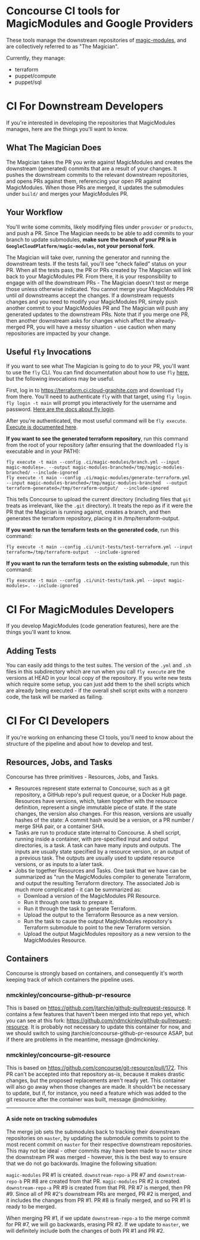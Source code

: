 Concourse CI tools for MagicModules and Google Providers
===

These tools manage the downstream repositories of [magic-modules](https://github.com/GoogleCloudPlatform/magic-modules), and are collectively referred to as "The Magician".

Currently, they manage:

* terraform
* puppet/compute
* puppet/sql

# CI For Downstream Developers
If you're interested in developing the repositories that MagicModules manages, here are the things you'll want to know.

## What The Magician Does
The Magician takes the PR you write against MagicModules and creates the downstream (generated) commits that are a result of your changes.  It pushes the downstream commits to the relevant downstream repositories, and opens PRs against them, referencing your open PR against MagicModules.  When those PRs are merged, it updates the submodules under `build/` and merges your MagicModules PR.

## Your Workflow

You'll write some commits, likely modifying files under `provider` or `products`, and push a PR.  Since The Magician needs to be able to add commits to your branch to update submodules, **make sure the branch of your PR is in `GoogleCloudPlatform/magic-modules`, not your personal fork**.

The Magician will take over, running the generator and running the downstream tests.  If the tests fail, you'll see "check failed" status on your PR<!--TODO(@ndmckinley) - better reporting and logs of test failures.-->.  When all the tests pass, the PR or PRs created by The Magician will link back to your MagicModules PR.  From there, it is your responsibility to engage with *all* the downstream PRs - The Magician doesn't test or merge those unless otherwise indicated.  You cannot merge your MagicModules PR until *all* downstreams accept the changes.  If a downstream requests changes and you need to modify your MagicModules PR, simply push another commit to your MagicModules PR and The Magician will push any generated updates to the downstream PRs.  Note that if you merge one PR, then another downstream asks for changes which affect the already-merged PR, you will have a messy situation - use caution when many repositories are impacted by your change.

## Useful `fly` Invocations

If you want to see what The Magician is going to do to your PR, you'll want to use the `fly` CLI.  You can find documentation about how to use `fly` [here](https://concourse-ci.org/fly.html), but the following invocations may be useful.

First, log in to https://terraform.ci.cloud-graphite.com and download `fly` from there.  You'll need to authenticate `fly` with that target, using `fly login`.  `fly login -t main` will prompt you interactively for the username and password.  [Here are the docs about fly login](https://concourse-ci.org/fly.html#fly-login).

After you're authenticated, the most useful command will be `fly execute`.  [Execute is documented here](https://concourse-ci.org/running-tasks.html).

**If you want to see the generated terraform repository**, run this command from the root of your repository (after ensuring that the downloaded `fly` is executable and in your PATH):

<!--TODO(ndmckinley) Make these commands resilient to missing files and require no setup.-->

```
fly execute -t main --config .ci/magic-modules/branch.yml --input magic-modules=. --output magic-modules-branched=/tmp/magic-modules-branched/ --include-ignored
fly execute -t main --config .ci/magic-modules/generate-terraform.yml --input magic-modules-branched=/tmp/magic-modules-branched  --output terraform-generated=/tmp/terraform-output/  --include-ignored
```

This tells Concourse to upload the current directory (including files that `git` treats as irrelevant, like the `.git` directory).  It treats the repo as if it were the PR that the Magician is running against, creates a branch, and then generates the terraform repository, placing it in /tmp/terraform-output.

**If you want to run the terraform tests on the generated code**, run this command:

```
fly execute -t main --config .ci/unit-tests/test-terraform.yml --input terraform=/tmp/terraform-output  --include-ignored
```

**If you want to run the terraform tests on the existing submodule**, run this command:

```
fly execute -t main --config .ci/unit-tests/task.yml --input magic-modules=. --include-ignored
```

# CI For MagicModules Developers
If you develop MagicModules (code generation features), here are the things you'll want to know.

## Adding Tests
You can easily add things to the test suites.  The version of the `.yml` and `.sh` files in this subdirectory which are run when you call `fly execute` are the versions at HEAD in your local copy of the repository.  If you write new tests which require some setup, you can just add them to the shell scripts which are already being executed - if the overall shell script exits with a nonzero code, the task will be marked as failing.

# CI For CI Developers
If you're working on enhancing these CI tools, you'll need to know about the structure of the pipeline and about how to develop and test.

## Resources, Jobs, and Tasks
Concourse has three primitives - Resources, Jobs, and Tasks.

* Resources represent state external to Concourse, such as a git repository, a GitHub repo's pull request queue, or a Docker Hub page.  Resources have versions, which, taken together with the resource definition, represent a single immutable piece of state.  If the state changes, the version also changes.  For this reason, versions are usually hashes of the state: A commit hash would be a version, or a PR number / merge SHA pair, or a container SHA.
* Tasks are run to produce state internal to Concourse.  A shell script, running inside a container, with pre-specified input and output directories, is a task.  A task can have many inputs and outputs.  The inputs are usually state specified by a resource version, or an output of a previous task.  The outputs are usually used to update resource versions, or as inputs to a later task.
* Jobs tie together Resources and Tasks.  One task that we have can be summarized as "run the MagicModules compiler to generate Terraform, and output the resulting Terraform directory.  The associated Job is much more complicated - it can be summarized as:
  * Download a version of the MagicModules PR Resource.
  * Run it through one task to prepare it.
  * Run it through the task to generate Terraform.
  * Upload the output to the Terraform Resource as a new version.
  * Run the task to cause the output MagicModules repository's Terraform submodule to point to the new Terraform version.
  * Upload the output MagicModules repository as a new version to the MagicModules Resource.

## Containers

Concourse is strongly based on containers, and consequently it's worth keeping track of which containers the pipeline uses.

### nmckinley/concourse-github-pr-resource
This is based on https://github.com/jtarchie/github-pullrequest-resource.  It contains a few features that haven't been merged into that repo yet, which you can see at this fork: https://github.com/ndmckinley/github-pullrequest-resource.  It is probably not necessary to update this container for now, and we should switch to using jtarchie/concourse-github-pr-resource ASAP, but if there are problems in the meantime, message @ndmckinley.

### nmckinley/concourse-git-resource
This is based on https://github.com/concourse/git-resource/pull/172.  This PR can't be accepted into that repository as-is, because it makes drastic changes, but the proposed replacements aren't ready yet.  This container will also go away when those changes are made.  It shouldn't be necessary to update, but if, for instance, you need a feature which was added to the git resource after the container was built, message @ndmckinley.

-------

#### A side note on tracking submodules
The merge job sets the submodules back to tracking their downstream repositories on `master`, by updating the submodule commits to point to the most recent commit on `master` for their respective downstream repositories.  This may not be ideal - other commits may have been made to `master` since the downstream PR was merged - however, this is the best way to ensure that we do not go backwards.  Imagine the following situation:

`magic-modules` PR #1 is created.  `downstream-repo-a` PR #7 and `downstream-repo-b` PR #8 are created from that PR.  `magic-modules` PR #2 is created.  `downstream-repo-a` PR #9 is created from that PR.  PR #7 is merged, then PR #9.  Since all of PR #2's downstream PRs are merged, PR #2 is merged, and it includes the changes from PR #1.  PR #8 is finally merged, and so PR #1 is ready to be merged.

When merging PR #1, if we update `downstream-repo-a` to the merge commit for PR #7, we will go backwards, erasing PR #2.  If we update to `master`, we will definitely include both the changes of both PR #1 and PR #2.
